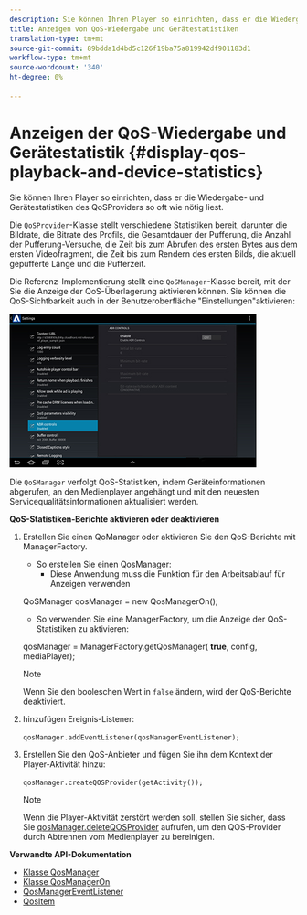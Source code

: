 ```yaml
---
description: Sie können Ihren Player so einrichten, dass er die Wiedergabe- und Gerätestatistiken des QoSProviders so oft wie nötig liest.
title: Anzeigen von QoS-Wiedergabe und Gerätestatistiken
translation-type: tm+mt
source-git-commit: 89bdda1d4bd5c126f19ba75a819942df901183d1
workflow-type: tm+mt
source-wordcount: '340'
ht-degree: 0%

---
```



# Anzeigen der QoS-Wiedergabe und Gerätestatistik {#display-qos-playback-and-device-statistics}

Sie können Ihren Player so einrichten, dass er die Wiedergabe- und Gerätestatistiken des QoSProviders so oft wie nötig liest.

Die `QoSProvider`-Klasse stellt verschiedene Statistiken bereit, darunter die Bildrate, die Bitrate des Profils, die Gesamtdauer der Pufferung, die Anzahl der Pufferung-Versuche, die Zeit bis zum Abrufen des ersten Bytes aus dem ersten Videofragment, die Zeit bis zum Rendern des ersten Bilds, die aktuell gepufferte Länge und die Pufferzeit.

Die Referenz-Implementierung stellt eine `QoSManager`-Klasse bereit, mit der Sie die Anzeige der QoS-Überlagerung aktivieren können. Sie können die QoS-Sichtbarkeit auch in der Benutzeroberfläche &quot;Einstellungen&quot;aktivieren:

![](assets/qos-configuration.jpg)

Die `QoSManager` verfolgt QoS-Statistiken, indem Geräteinformationen abgerufen, an den Medienplayer angehängt und mit den neuesten Servicequalitätsinformationen aktualisiert werden.

**QoS-Statistiken-Berichte aktivieren oder deaktivieren**

1. Erstellen Sie einen QoManager oder aktivieren Sie den QoS-Berichte mit ManagerFactory.

   * So erstellen Sie einen QosManager:
      * Diese Anwendung muss die Funktion für den Arbeitsablauf für Anzeigen verwenden

   QoSManager qosManager = new QosManagerOn();

   * So verwenden Sie eine ManagerFactory, um die Anzeige der QoS-Statistiken zu aktivieren:

   qosManager = ManagerFactory.getQosManager(
   <b>true</b>, config, mediaPlayer);

   >[!NOTE]
   >
   >Wenn Sie den booleschen Wert in `false` ändern, wird der QoS-Berichte deaktiviert.

2. hinzufügen Ereignis-Listener:

   `qosManager.addEventListener(qosManagerEventListener);`

3. Erstellen Sie den QoS-Anbieter und fügen Sie ihn dem Kontext der Player-Aktivität hinzu:

   `qosManager.createQOSProvider(getActivity());`

   >[!NOTE]
   >
   >Wenn die Player-Aktivität zerstört werden soll, stellen Sie sicher, dass Sie [qosManager.deleteQOSProvider](https://help.adobe.com/en_US/primetime/reference_implementation/android/javadoc/com/adobe/primetime/reference/manager/QosManager.html#destroyQOSProvider()) aufrufen, um den QOS-Provider durch Abtrennen vom Medienplayer zu bereinigen.

**Verwandte API-Dokumentation**

* [Klasse QosManager](https://help.adobe.com/en_US/primetime/api/reference_implementation/android/javadoc/com/adobe/primetime/reference/manager/QosManager.html)
* [Klasse QosManagerOn](https://help.adobe.com/en_US/primetime/api/reference_implementation/android/javadoc/com/adobe/primetime/reference/manager/QosManagerOn.html)
* [QosManagerEventListener](https://help.adobe.com/en_US/primetime/api/reference_implementation/android/javadoc/com/adobe/primetime/reference/manager/QosManager.QosManagerEventListener.html)
* [QosItem](https://help.adobe.com/en_US/primetime/api/reference_implementation/android/javadoc/com/adobe/primetime/reference/manager/QosManager.QosItem.html)
